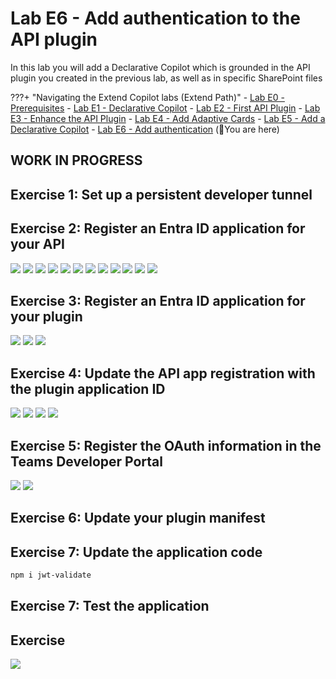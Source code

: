 # Lab E6 - Add authentication to the API plugin

In this lab you will add a Declarative Copilot which is grounded in the API plugin you created in the previous lab, as well as in specific SharePoint files

???+ "Navigating the Extend Copilot labs (Extend Path)"
    - [Lab E0 - Prerequisites](/copilot-camp/pages/extend-m365-copilot/00-prerequisites)
    - [Lab E1 - Declarative Copilot](/copilot-camp/pages/extend-m365-copilot/01-declarative-copilot)
    - [Lab E2 - First API Plugin](/copilot-camp/pages/extend-m365-copilot/02-api-plugin)
    - [Lab E3 - Enhance the API Plugin](/copilot-camp/pages/extend-m365-copilot/03-enhance-api-plugin) 
    - [Lab E4 - Add Adaptive Cards](/copilot-camp/pages/extend-m365-copilot/04-add-adaptive-card)
    - [Lab E5 - Add a Declarative Copilot](/copilot-camp/pages/extend-m365-copilot/05-add-declarative-copilot)
    - [Lab E6 - Add authentication](/copilot-camp/pages/extend-m365-copilot/06-add-authentication) (📍You are here)

## WORK IN PROGRESS

## Exercise 1: Set up a persistent developer tunnel

## Exercise 2: Register an Entra ID application for your API

![](../../assets/images/extend-m365-copilot-06/oauth-A1.png)
![](../../assets/images/extend-m365-copilot-06/oauth-A2.png)
![](../../assets/images/extend-m365-copilot-06/oauth-A4.png)
![](../../assets/images/extend-m365-copilot-06/oauth-A7.png)
![](../../assets/images/extend-m365-copilot-06/oauth-A11.png)
![](../../assets/images/extend-m365-copilot-06/oauth-A12.png)
![](../../assets/images/extend-m365-copilot-06/oauth-A13a.png)
![](../../assets/images/extend-m365-copilot-06/oauth-A13b.png)
![](../../assets/images/extend-m365-copilot-06/oauth-A14.png)
![](../../assets/images/extend-m365-copilot-06/oauth-A15.png)
![](../../assets/images/extend-m365-copilot-06/oauth-A17.png)
![](../../assets/images/extend-m365-copilot-06/oauth-A17b.png)

## Exercise 3: Register an Entra ID application for your plugin

![](../../assets/images/extend-m365-copilot-06/oauth-B11.png)
![](../../assets/images/extend-m365-copilot-06/oauth-B12.png)
![](../../assets/images/extend-m365-copilot-06/oauth-B5.png)

## Exercise 4: Update the API app registration with the plugin application ID

![](../../assets/images/extend-m365-copilot-06/oauth-C2.png)
![](../../assets/images/extend-m365-copilot-06/oauth-C2b.png)
![](../../assets/images/extend-m365-copilot-06/oauth-C3a.png)
![](../../assets/images/extend-m365-copilot-06/oauth-C4.png)

## Exercise 5: Register the OAuth information in the Teams Developer Portal

![](../../assets/images/extend-m365-copilot-06/oauth-D3.png)
![](../../assets/images/extend-m365-copilot-06/oauth-E1.png)

## Exercise 6: Update your plugin manifest

## Exercise 7: Update the application code

~~~sh
npm i jwt-validate
~~~

## Exercise 7: Test the application

## Exercise

<img src="https://pnptelemetry.azurewebsites.net/copilot-camp/extend-m365-copilot/06-add-authentication" />